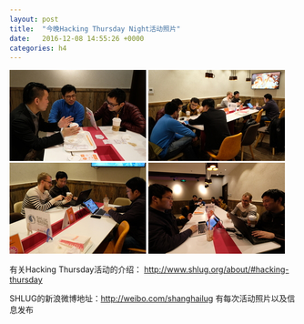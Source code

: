 ```yaml
---
layout: post
title:  "今晚Hacking Thursday Night活动照片"
date:   2016-12-08 14:55:26 +0000
categories: h4
---
```


[<img src='https://raw.githubusercontent.com/shanghailug/res2016/master/gc08.h4/gc08_2024_5800+08.240x160.jpg'>](https://raw.githubusercontent.com/shanghailug/res2016/master/gc08.h4/gc08_2024_5800+08.JPG)
[<img src='https://raw.githubusercontent.com/shanghailug/res2016/master/gc08.h4/gc08_2025_1900+08.240x160.jpg'>](https://raw.githubusercontent.com/shanghailug/res2016/master/gc08.h4/gc08_2025_1900+08.JPG)
[<img src='https://raw.githubusercontent.com/shanghailug/res2016/master/gc08.h4/gc08_2025_3200+08.240x160.jpg'>](https://raw.githubusercontent.com/shanghailug/res2016/master/gc08.h4/gc08_2025_3200+08.JPG)
[<img src='https://raw.githubusercontent.com/shanghailug/res2016/master/gc08.h4/gc08_2027_4100+08.240x160.jpg'>](https://raw.githubusercontent.com/shanghailug/res2016/master/gc08.h4/gc08_2027_4100+08.JPG)

有关Hacking Thursday活动的介绍：
http://www.shlug.org/about/#hacking-thursday

SHLUG的新浪微博地址：http://weibo.com/shanghailug 有每次活动照片以及信息发布


